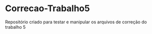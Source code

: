 # Correcao-Trabalho5
Repositório criado para testar e manipular os arquivos de correção do trabalho 5

